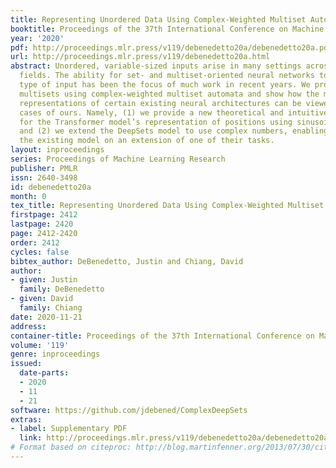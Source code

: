 ```yaml
---
title: Representing Unordered Data Using Complex-Weighted Multiset Automata
booktitle: Proceedings of the 37th International Conference on Machine Learning
year: '2020'
pdf: http://proceedings.mlr.press/v119/debenedetto20a/debenedetto20a.pdf
url: http://proceedings.mlr.press/v119/debenedetto20a.html
abstract: Unordered, variable-sized inputs arise in many settings across multiple
  fields. The ability for set- and multiset-oriented neural networks to handle this
  type of input has been the focus of much work in recent years. We propose to represent
  multisets using complex-weighted multiset automata and show how the multiset
  representations of certain existing neural architectures can be viewed as special
  cases of ours. Namely, (1) we provide a new theoretical and intuitive justification
  for the Transformer model’s representation of positions using sinusoidal functions,
  and (2) we extend the DeepSets model to use complex numbers, enabling it to outperform
  the existing model on an extension of one of their tasks.
layout: inproceedings
series: Proceedings of Machine Learning Research
publisher: PMLR
issn: 2640-3498
id: debenedetto20a
month: 0
tex_title: Representing Unordered Data Using Complex-Weighted Multiset Automata
firstpage: 2412
lastpage: 2420
page: 2412-2420
order: 2412
cycles: false
bibtex_author: DeBenedetto, Justin and Chiang, David
author:
- given: Justin
  family: DeBenedetto
- given: David
  family: Chiang
date: 2020-11-21
address: 
container-title: Proceedings of the 37th International Conference on Machine Learning
volume: '119'
genre: inproceedings
issued:
  date-parts:
  - 2020
  - 11
  - 21
software: https://github.com/jdebened/ComplexDeepSets
extras:
- label: Supplementary PDF
  link: http://proceedings.mlr.press/v119/debenedetto20a/debenedetto20a-supp.pdf
# Format based on citeproc: http://blog.martinfenner.org/2013/07/30/citeproc-yaml-for-bibliographies/
---
```

